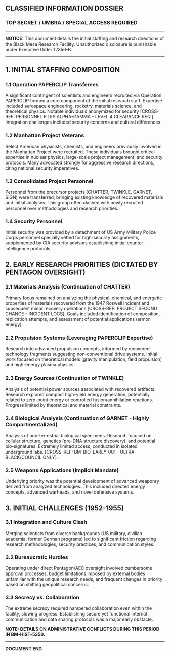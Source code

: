 ## CLASSIFIED INFORMATION DOSSIER
### TOP SECRET / UMBRA / SPECIAL ACCESS REQUIRED

---

**NOTICE:** This document details the initial staffing and research directions of the Black Mesa Research Facility. Unauthorized disclosure is punishable under Executive Order 12356-B.

---

## 1. INITIAL STAFFING COMPOSITION

### 1.1 Operation PAPERCLIP Transferees
A significant contingent of scientists and engineers recruited via Operation PAPERCLIP formed a core component of the initial research staff. Expertise included aerospace engineering, rocketry, materials science, and theoretical physics. Notable individuals anonymized for security [CROSS-REF: PERSONNEL FILES ALPHA-GAMMA - LEVEL 4 CLEARANCE REQ.]. Integration challenges included security concerns and cultural differences.

### 1.2 Manhattan Project Veterans
Select American physicists, chemists, and engineers previously involved in the Manhattan Project were recruited. These individuals brought critical expertise in nuclear physics, large-scale project management, and security protocols. Many advocated strongly for aggressive research directions, citing national security imperatives.

### 1.3 Consolidated Project Personnel
Personnel from the precursor projects (CHATTER, TWINKLE, GARNET, SIGN) were transferred, bringing existing knowledge of recovered materials and initial analyses. This group often clashed with newly recruited personnel over methodologies and research priorities.

### 1.4 Security Personnel
Initial security was provided by a detachment of US Army Military Police Corps personnel specially vetted for high-security assignments, supplemented by CIA security advisors establishing initial counter-intelligence protocols.

## 2. EARLY RESEARCH PRIORITIES (DICTATED BY PENTAGON OVERSIGHT)

### 2.1 Materials Analysis (Continuation of CHATTER)
Primary focus remained on analyzing the physical, chemical, and energetic properties of materials recovered from the 1947 Roswell incident and subsequent minor recovery operations [CROSS-REF: PROJECT SECOND CHANCE - INCIDENT LOGS]. Goals included identification of composition, replication attempts, and assessment of potential applications (armor, energy).

### 2.2 Propulsion Systems (Leveraging PAPERCLIP Expertise)
Research into advanced propulsion concepts, informed by recovered technology fragments suggesting non-conventional drive systems. Initial work focused on theoretical models (gravity manipulation, field propulsion) and high-energy plasma physics.

### 2.3 Energy Sources (Continuation of TWINKLE)
Analysis of potential power sources associated with recovered artifacts. Research explored compact high-yield energy generation, potentially related to zero-point energy or controlled fusion/annihilation reactions. Progress limited by theoretical and material constraints.

### 2.4 Biological Analysis (Continuation of GARNET - Highly Compartmentalized)
Analysis of non-terrestrial biological specimens. Research focused on cellular structure, genetics (pre-DNA structure discovery), and potential bio-signatures. Extremely limited access, conducted in isolated underground labs. [CROSS-REF: BM-BIO-EARLY-001 - ULTRA-BLACK/COUNCIL ONLY].

### 2.5 Weapons Applications (Implicit Mandate)
Underlying priority was the potential development of advanced weaponry derived from analyzed technologies. This included directed energy concepts, advanced warheads, and novel defensive systems.

## 3. INITIAL CHALLENGES (1952-1955)

### 3.1 Integration and Culture Clash
Merging scientists from diverse backgrounds (US military, civilian academia, former German programs) led to significant friction regarding research methodologies, security practices, and communication styles.

### 3.2 Bureaucratic Hurdles
Operating under direct Pentagon/AEC oversight involved cumbersome approval processes, budget limitations imposed by external bodies unfamiliar with the unique research needs, and frequent changes in priority based on shifting geopolitical concerns.

### 3.3 Secrecy vs. Collaboration
The extreme secrecy required hampered collaboration even within the facility, slowing progress. Establishing secure yet functional internal communication and data sharing protocols was a major early obstacle.

**NOTE: DETAILS ON ADMINISTRATIVE CONFLICTS DURING THIS PERIOD IN BM-HIST-5350.**

---
**DOCUMENT END**